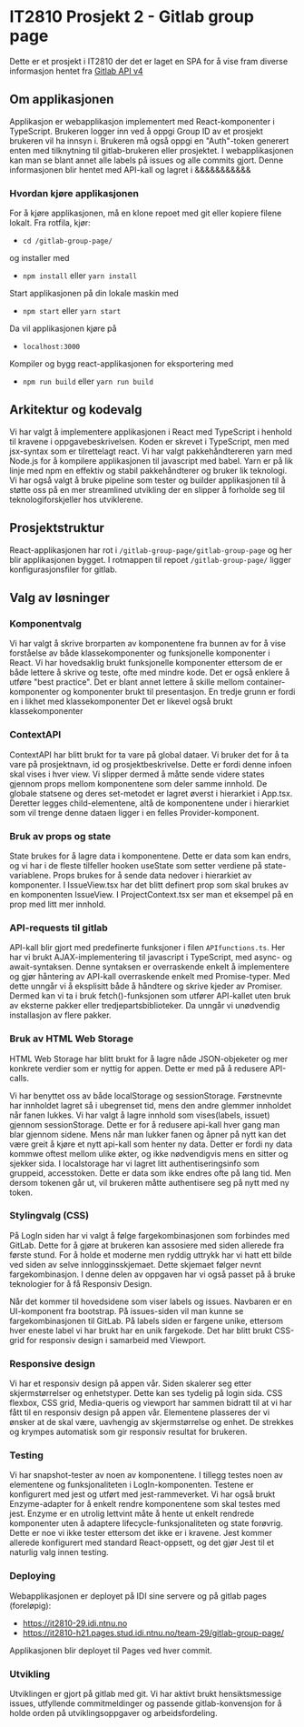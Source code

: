 # IT2810 Prosjekt 2 - Gitlab group page

Dette er et prosjekt i IT2810 der det er laget en SPA for å vise fram diverse informasjon hentet fra [Gitlab API v4](https://docs.gitlab.com/ee/api/)

## Om applikasjonen

Applikasjon er webapplikasjon implementert med React-komponenter i TypeScript. Brukeren logger inn ved å oppgi Group ID av et prosjekt brukeren vil ha innsyn i. Brukeren må også oppgi en "Auth"-token generert enten med tilknytning til gitlab-brukeren eller prosjektet. I webapplikasjonen kan man se blant annet alle labels på issues og alle commits gjort. Denne informasjonen blir hentet med API-kall og lagret i &&&&&&&&&&&

### Hvordan kjøre applikasjonen

For å kjøre applikasjonen, må en klone repoet med git eller kopiere filene lokalt. Fra rotfila, kjør:

- `cd /gitlab-group-page/`

og installer med

- `npm install` eller `yarn install`

Start applikasjonen på din lokale maskin med

- `npm start` eller `yarn start`

Da vil applikasjonen kjøre på

- `localhost:3000`

Kompiler og bygg react-applikasjonen for eksportering med

- `npm run build` eller `yarn run build`

## Arkitektur og kodevalg

Vi har valgt å implementere applikasjonen i React med TypeScript i henhold til kravene i oppgavebeskrivelsen. Koden er skrevet i TypeScript, men med jsx-syntax som er tilrettelagt react. Vi har valgt pakkehåndtereren yarn med Node.js for å kompilere applikasjonen til javascript med babel. Yarn er på lik linje med npm en effektiv og stabil pakkehåndterer og bruker lik teknologi. Vi har også valgt å bruke pipeline som tester og builder applikasjonen til å støtte oss på en mer streamlined utvikling der en slipper å forholde seg til teknologiforskjeller hos utviklerene.

## Prosjektstruktur

React-applikasjonen har rot i `/gitlab-group-page/gitlab-group-page` og her blir applikasjonen bygget. I rotmappen til repoet `/gitlab-group-page/` ligger konfigurasjonsfiler for gitlab.

## Valg av løsninger

### Komponentvalg

Vi har valgt å skrive brorparten av komponentene fra bunnen av for å vise forståelse av både klassekomponenter og funksjonelle komponenter i React. Vi har hovedsaklig brukt funksjonelle komponenter ettersom de er både lettere å skrive og teste, ofte med mindre kode. Det er også enklere å utføre "best practice". Det er blant annet lettere å skille mellom container-komponenter og komponenter brukt til presentasjon. En tredje grunn er fordi en i likhet med klassekomponenter Det er likevel også brukt klassekomponenter

### ContextAPI

ContextAPI har blitt brukt for ta vare på global dataer. Vi bruker det for å ta vare på prosjektnavn, id og prosjektbeskrivelse. Dette er fordi denne infoen skal vises i hver view. Vi slipper dermed å måtte sende videre states gjennom props mellom komponentene som deler samme innhold. De globale statsene og deres set-metodet er lagret øverst i hierarkiet i App.tsx. Deretter legges child-elementene, altå de komponentene under i hierarkiet som vil trenge denne dataen ligger i en felles Provider-komponent.

### Bruk av props og state

State brukes for å lagre data i komponentene. Dette er data som kan endrs, og vi har i de fleste tilfeller hooken useState som setter verdiene på state-variablene. Props brukes for å sende data nedover i hierarkiet av komponenter. I IssueView.tsx har det blitt definert prop som skal brukes av en komponenten IssueView. I ProjectContext.tsx ser man et eksempel på en prop med litt mer innhold.

### API-requests til gitlab

API-kall blir gjort med predefinerte funksjoner i filen `APIfunctions.ts`. Her har vi brukt AJAX-implementering til javascript i TypeScript, med async- og await-syntaksen. Denne syntaksen er overraskende enkelt å implementere og gjør håntering av API-kall overraskende enkelt med Promise-typer. Med dette unngår vi å eksplisitt både å håndtere og skrive kjeder av Promiser. Dermed kan vi ta i bruk fetch()-funksjonen som utfører API-kallet uten bruk av eksterne pakker eller tredjepartsbiblioteker. Da unngår vi unødvendig installasjon av flere pakker.

### Bruk av HTML Web Storage

HTML Web Storage har blitt brukt for å lagre nåde JSON-objeketer og mer konkrete verdier som er nyttig for appen. Dette er med på å redusere API-calls.

Vi har benyttet oss av både localStorage og sessionStorage. Førstnevnte har innholdet lagret så i ubegrenset tid, mens den andre glemmer innholdet når fanen lukkes. Vi har valgt å lagre innhold som vises(labels, issuet) gjennom sessionStorage. Dette er for å redusere api-kall hver gang man blar gjennom sidene. Mens når man lukker fanen og åpner på nytt kan det være greit å kjøre et nytt api-kall som henter ny data. Detter er fordi ny data kommwe oftest mellom ulike økter, og ikke nødvendigvis mens en sitter og sjekker sida. I localstorage har vi lagret litt authentiseringsinfo som gruppeid, accesstoken. Dette er data som ikke endres ofte på lang tid. Men dersom tokenen går ut, vil brukeren måtte authentisere seg på nytt med ny token.

### Stylingvalg (CSS)

På LogIn siden har vi valgt å følge fargekombinasjonen som forbindes med GitLab. Dette for å gjøre at brukeren kan assosiere med siden allerede fra første stund. For å holde et moderne men ryddig uttrykk har vi hatt ett bilde ved siden av selve innlogginsskjemaet. Dette skjemaet følger nevnt fargekombinasjon. I denne delen av oppgaven har vi også passet på å bruke teknologier for å få Responsiv Design.

Når det kommer til hovedsidene som viser labels og issues. Navbaren er en UI-komponent fra bootstrap. 
På issues-siden vil man kunne se fargekombinasjonen til GitLab. På labels siden er fargene unike, ettersom hver eneste label vi har brukt har en unik fargekode. Det har blitt brukt CSS-grid for responsiv design i samarbeid med Viewport. 

### Responsive design

Vi har et responsiv design på appen vår. Siden skalerer seg etter skjermstørrelser og enhetstyper. Dette kan ses tydelig på login sida. CSS flexbox, CSS grid, Media-queris og viewport har sammen bidratt til at vi har fått til en responsiv design på appen vår. Elementene plasseres der vi ønsker at de skal være, uavhengig av skjermstørrelse og enhet. De strekkes og krympes automatisk som gir responsiv resultat for brukeren.

### Testing

Vi har snapshot-tester av noen av komponentene. I tillegg testes noen av elementene og funksjonaliteten i LogIn-komponenten. Testene er konfigurert med jest og utført med jest-rammeverket. Vi har også brukt Enzyme-adapter for å enkelt rendre komponentene som skal testes med jest. Enzyme er en utrolig lettvint måte å hente ut enkelt rendrede komponenter uten å adaptere lifecycle-funksjonaliteten og state forøvrig. Dette er noe vi ikke tester ettersom det ikke er i kravene. Jest kommer allerede konfigurert med standard React-oppsett, og det gjør Jest til et naturlig valg innen testing.

### Deploying

Webapplikasjonen er deployet på IDI sine servere og på gitlab pages (foreløpig):

- https://it2810-29.idi.ntnu.no
- https://it2810-h21.pages.stud.idi.ntnu.no/team-29/gitlab-group-page/

Applikasjonen blir deployet til Pages ved hver commit.

### Utvikling

Utviklingen er gjort på gitlab med git. Vi har aktivt brukt hensiktsmessige issues, utfyllende commitmeldinger og passende gitlab-konvensjon for å holde orden på utviklingsoppgaver og arbeidsfordeling.
